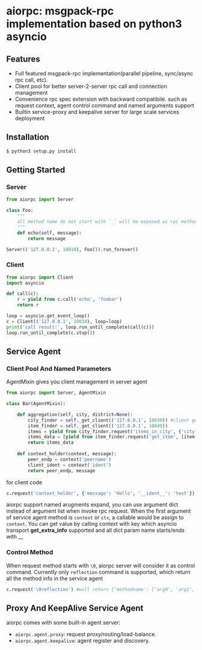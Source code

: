 # aiorpc: msgpack-rpc implementation based on python3 asyncio

## Features

- Full featured msgpack-rpc implementation(parallel pipeline, sync/async rpc call, etc). 
- Client pool for better server-2-server rpc call and connection management
- Convenience rpc spec extension with backward compatibile. such as request context, agent control command and named arguments support
- Builtin service-proxy and keepalive server for large scale services deployment

## Installation

```bash
$ python3 setup.py install
```

## Getting Started

### Server

```python
from aiorpc import Server

class Foo:
    """
    all method name do not start with `_` will be exposed as rpc method
    """
    def echo(self, message):
        return message

Server(('127.0.0.1', 10010), Foo()).run_forever()
``` 

### Client

```python
from aiorpc import Client
import asyncio

def call(c):
    r = yield from c.call('echo', 'foobar')
    return r

loop = asyncio.get_event_loop()
c = Client(('127.0.0.1', 10010), loop=loop)
print('call result:', loop.run_until_complete(call(c)))
loop.run_until_complete(c.stop())
```

## Service Agent

### Client Pool And Named Parameters

AgentMixin gives you client management in server agent

```python
from aiorpc import Server, AgentMixin

class Bar(AgentMixin):

    def aggregation(self, city, district=None):
        city_finder = self._get_client(('127.0.0.1', 10030)) #client getter from AgentMixin 
        item_finder = self._get_client(('127.0.0.1', 10040))
        items = yield from city_finder.request('items_in_city', {'city': city, 'district': district})
        items_data = [yield from item_finder.request('get_item', [item['id']]) for item in items]
        return items_data
    
    def context_holder(context, message):
        peer_endp = context('peername')
        client_ident = context('ident') 
        return peer_endp, message
```

for client code

```python
c.request('context_holder', {'message': 'Hello', '__ident__': 'test'})
```

aiorpc support named arugments expand, you can use argument dict instead of argument list when invoke rpc request. 
When the first argument of service agent method is `context` or `ctx`, a callable would be assign to `context`. You can
get value by calling context with key which asyncio transport **get_extra_info** supported and all dict param name starts/ends 
with __

### Control Method

When request method starts with `\0`, aiorpc server will consider it as control command. Currently only `reflection` command 
is supported, which return all the method info in the service agent

```python
c.request('\0reflection') #will return {'methodname': ['arg0', 'arg1', {'name': 'arg2', 'default': 'abc'}], ...}
```

## Proxy And KeepAlive Service Agent

aiorpc comes with some built-in agent server:

- `aiorpc.agent.proxy`: request proxy/routing/load-balance.
- `aiorpc.agent.keepalive`: agent register and discovery.

